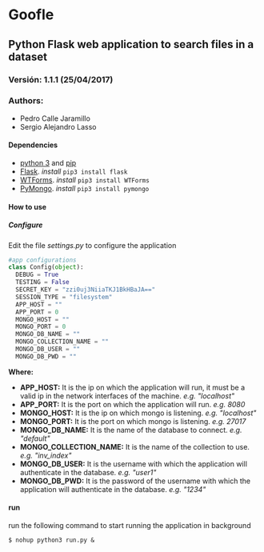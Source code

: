 # Goofle
## Python Flask web application to search files in a dataset
### Versión: 1.1.1 (25/04/2017)
### Authors:
- Pedro Calle Jaramillo
- Sergio Alejandro Lasso

#### Dependencies
- [python 3](https://www.python.org/) and [pip](https://pip.pypa.io/en/stable/installing/)
- [Flask](http://flask.pocoo.org/). _install_ ```pip3 install flask```
- [WTForms](https://wtforms.readthedocs.io/en/latest/). _install_ ```pip3 install WTForms```
- [PyMongo](https://api.mongodb.com/python/current/). _install_ ```pip3 install pymongo```

#### How to use
##### Configure
Edit the file _settings.py_ to configure the application

``` python
#app configurations
class Config(object):
  DEBUG = True
  TESTING = False
  SECRET_KEY = "zzi0uj3NiiaTKJ1BkHBaJA=="
  SESSION_TYPE = "filesystem"
  APP_HOST = ""
  APP_PORT = 0
  MONGO_HOST = ""
  MONGO_PORT = 0
  MONGO_DB_NAME = ""
  MONGO_COLLECTION_NAME = ""
  MONGO_DB_USER = ""
  MONGO_DB_PWD = ""
```

**Where:**

- **APP_HOST:** It is the ip on which the application will run, it must be a valid ip in the network interfaces of the machine. _e.g. "localhost"_
- **APP_PORT:** It is the port on which the application will run. _e.g. 8080_
- **MONGO_HOST:** It is the ip on which mongo is listening.  _e.g. "localhost"_
- **MONGO_PORT:** It is the port on which mongo is listening.  _e.g. 27017_
- **MONGO_DB_NAME:** It is the name of the database to connect.  _e.g. "default"_
- **MONGO_COLLECTION_NAME:** It is the name of the collection to use.  _e.g. "inv_index"_
- **MONGO_DB_USER:** It is the username with which the application will authenticate in the database. _e.g. "user1"_
- **MONGO_DB_PWD:** It is the password of the username with which the application will authenticate in the database. _e.g. "1234"_

#### run
run the following command to start running the application in background

    $ nohup python3 run.py &

